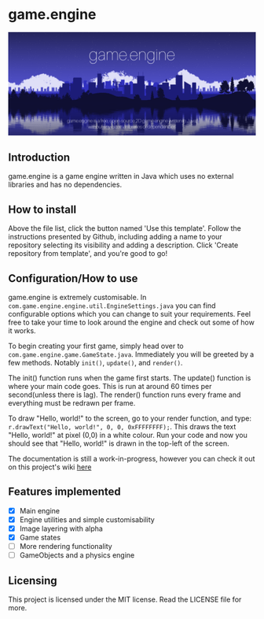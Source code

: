 # game.engine

![game.engine banner](https://raw.githubusercontent.com/BambooPyanda/BambooPyanda/main/images/game.engine_banner.png)

## Introduction

game.engine is a game engine written in Java which uses no external libraries and has no dependencies. 

## How to install

Above the file list, click the button named 'Use this template'. Follow the instructions presented by Github,
including adding a name to your repository selecting its visibility and adding a description. Click
'Create repository from template', and you're good to go!

## Configuration/How to use

game.engine is extremely customisable. In `com.game.engine.engine.util.EngineSettings.java` you can find
configurable options which you can change to suit your requirements. Feel free to take your time to look
around the engine and check out some of how it works.

To begin creating your first game, simply head over to `com.game.engine.game.GameState.java`. Immediately
you will be greeted by a few methods. Notably `init()`, `update()`, and `render()`.

The init() function runs when the game first starts. 
The update() function is where your main code goes. This is run at around 60 times per second(unless there is lag). 
The render() function runs every frame and everything must be redrawn per frame.

To draw "Hello, world!" to the screen, go to your render function, and type: 
`r.drawText("Hello, world!", 0, 0, 0xFFFFFFFF);`. This draws the text "Hello, world!" at pixel (0,0) in a
white colour. Run your code and now you should see that "Hello, world!" is drawn in the top-left of the
screen.

The documentation is still a work-in-progress, however you can check it out on this project's wiki [here](https://github.com/BambooPyanda/game.engine/wiki)

## Features implemented
 - [x] Main engine
 - [x] Engine utilities and simple customisability
 - [x] Image layering with alpha
 - [x] Game states
 - [ ] More rendering functionality
 - [ ] GameObjects and a physics engine

## Licensing
This project is licensed under the MIT license. Read the LICENSE file for more.
